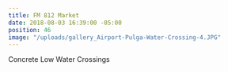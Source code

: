 ```yaml
---
title: FM 812 Market
date: 2018-08-03 16:39:00 -05:00
position: 46
image: "/uploads/gallery_Airport-Pulga-Water-Crossing-4.JPG"
---
```


Concrete Low Water Crossings